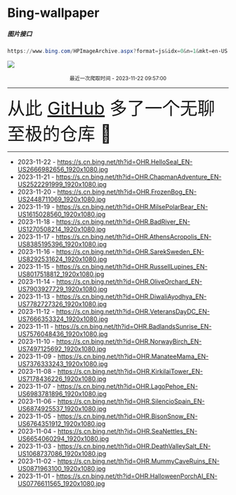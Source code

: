 # Bing-wallpaper

##### 图片接口

```powershell
https://www.bing.com/HPImageArchive.aspx?format=js&idx=0&n=1&mkt=en-US
```

 ![](https://s.cn.bing.net/th?id=OHR.HelloSeal_EN-US2666982656_1920x1080.jpg)

<p align='center' >
    <small>
        最近一次爬取时间 - 2023-11-22 09:57:00
    </small>
    <br>
    <hr>
    <font size=7>
        <small>
           从此 <a href='https://github.com/'>GitHub</a> 多了一个无聊至极的仓库  🍳
        </small>
    </font>
    <hr>
</p>


- 2023-11-22 - https://s.cn.bing.net/th?id=OHR.HelloSeal_EN-US2666982656_1920x1080.jpg 
- 2023-11-21 - https://s.cn.bing.net/th?id=OHR.ChapmanAdventure_EN-US2522291999_1920x1080.jpg 
- 2023-11-20 - https://s.cn.bing.net/th?id=OHR.FrozenBog_EN-US2448711069_1920x1080.jpg 
- 2023-11-19 - https://s.cn.bing.net/th?id=OHR.MilsePolarBear_EN-US1615028560_1920x1080.jpg 
- 2023-11-18 - https://s.cn.bing.net/th?id=OHR.BadRiver_EN-US1270508214_1920x1080.jpg 
- 2023-11-17 - https://s.cn.bing.net/th?id=OHR.AthensAcropolis_EN-US8385195396_1920x1080.jpg 
- 2023-11-16 - https://s.cn.bing.net/th?id=OHR.SarekSweden_EN-US8292531624_1920x1080.jpg 
- 2023-11-15 - https://s.cn.bing.net/th?id=OHR.RussellLupines_EN-US8017518812_1920x1080.jpg 
- 2023-11-14 - https://s.cn.bing.net/th?id=OHR.OliveOrchard_EN-US7903927729_1920x1080.jpg 
- 2023-11-13 - https://s.cn.bing.net/th?id=OHR.DiwaliAyodhya_EN-US7782727326_1920x1080.jpg 
- 2023-11-12 - https://s.cn.bing.net/th?id=OHR.VeteransDayDC_EN-US7666353324_1920x1080.jpg 
- 2023-11-11 - https://s.cn.bing.net/th?id=OHR.BadlandsSunrise_EN-US7576048436_1920x1080.jpg 
- 2023-11-10 - https://s.cn.bing.net/th?id=OHR.NorwayBirch_EN-US7497125692_1920x1080.jpg 
- 2023-11-09 - https://s.cn.bing.net/th?id=OHR.ManateeMama_EN-US7376333243_1920x1080.jpg 
- 2023-11-08 - https://s.cn.bing.net/th?id=OHR.KirkilaiTower_EN-US7178436226_1920x1080.jpg 
- 2023-11-07 - https://s.cn.bing.net/th?id=OHR.LagoPehoe_EN-US6983781896_1920x1080.jpg 
- 2023-11-06 - https://s.cn.bing.net/th?id=OHR.SilencioSpain_EN-US6874925537_1920x1080.jpg 
- 2023-11-05 - https://s.cn.bing.net/th?id=OHR.BisonSnow_EN-US6764351912_1920x1080.jpg 
- 2023-11-04 - https://s.cn.bing.net/th?id=OHR.SeaNettles_EN-US6654060294_1920x1080.jpg 
- 2023-11-03 - https://s.cn.bing.net/th?id=OHR.DeathValleySalt_EN-US1068737086_1920x1080.jpg 
- 2023-11-02 - https://s.cn.bing.net/th?id=OHR.MummyCaveRuins_EN-US0871963100_1920x1080.jpg 
- 2023-11-01 - https://s.cn.bing.net/th?id=OHR.HalloweenPorchAI_EN-US0776611565_1920x1080.jpg 
